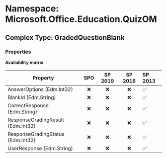 # Namespace: Microsoft.Office.Education.QuizOM

## Complex Type: GradedQuestionBlank

### Properties

**Availability matrix**

Property | SPO | SP 2019 | SP 2016 | SP 2013
----------|:---:|:-------:|:-------:|:-------
AnswerOptions (Edm.Int32) | ❌ | ❌ | ❌ | ✅
BlankId (Edm.String) | ❌ | ❌ | ❌ | ✅
CorrectResponse (Edm.String) | ❌ | ❌ | ❌ | ✅
ResponseGradingResult (Edm.Int32) | ❌ | ❌ | ❌ | ✅
ResponseGradingStatus (Edm.Int32) | ❌ | ❌ | ❌ | ✅
UserResponse (Edm.String) | ❌ | ❌ | ❌ | ✅